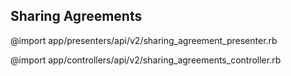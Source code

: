 ## Sharing Agreements

@import app/presenters/api/v2/sharing_agreement_presenter.rb

@import app/controllers/api/v2/sharing_agreements_controller.rb
